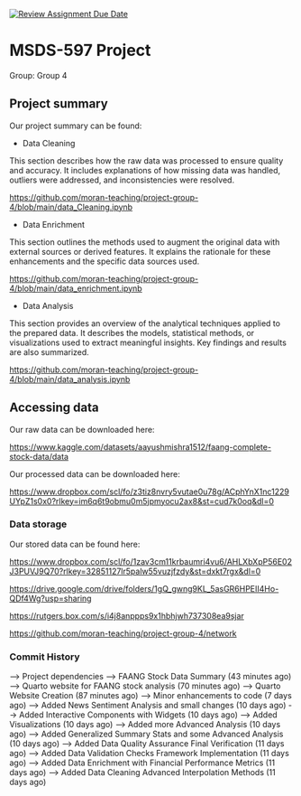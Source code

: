 [![Review Assignment Due Date](https://classroom.github.com/assets/deadline-readme-button-22041afd0340ce965d47ae6ef1cefeee28c7c493a6346c4f15d667ab976d596c.svg)](https://classroom.github.com/a/5GqajVEC)
# MSDS-597 Project

Group: Group 4

## Project summary

Our project summary can be found:

- Data Cleaning

This section describes how the raw data was processed to ensure quality and accuracy.  It includes explanations of how missing data was handled, outliers were addressed, and inconsistencies were resolved.

https://github.com/moran-teaching/project-group-4/blob/main/data_Cleaning.ipynb

- Data Enrichment

This section outlines the methods used to augment the original data with external sources or derived features.  It explains the rationale for these enhancements and the specific data sources used.

https://github.com/moran-teaching/project-group-4/blob/main/data_enrichment.ipynb

- Data Analysis

This section provides an overview of the analytical techniques applied to the prepared data.  It describes the models, statistical methods, or visualizations used to extract meaningful insights.  Key findings and results are also summarized.

https://github.com/moran-teaching/project-group-4/blob/main/data_analysis.ipynb

## Accessing data

Our raw data can be downloaded here:

https://www.kaggle.com/datasets/aayushmishra1512/faang-complete-stock-data/data

Our processed data can be downloaded here:

https://www.dropbox.com/scl/fo/z3tiz8nvry5vutae0u78g/ACphYnX1nc1229UYpZ1s0x0?rlkey=im6q6t9obmu0m5jpmyocu2ax8&st=cud7k0oq&dl=0

### Data storage

Our stored data can be found here:

https://www.dropbox.com/scl/fo/1zav3cm11krbaumri4vu6/AHLXbXpP56E02J3PUVJ9Q70?rlkey=32851127lr5palw55vuzjfzdy&st=dxkt7rgx&dl=0

https://drive.google.com/drive/folders/1gQ_gwng9KL_5asGR6HPEII4Ho-QDf4Wg?usp=sharing

https://rutgers.box.com/s/i4j8anppps9x1hbhjwh737308ea9sjar

https://github.com/moran-teaching/project-group-4/network

### Commit History

--> Project dependencies 
--> FAANG Stock Data Summary (43 minutes ago)
--> Quarto website for FAANG stock analysis (70 minutes ago)
--> Quarto Website Creation (87 minutes ago)
--> Minor enhancements to code (7 days ago)
--> Added News Sentiment Analysis and small changes (10 days ago)
--> Added Interactive Components with Widgets (10 days ago)
--> Added Visualizations (10 days ago)
--> Added more  Advanced Analysis (10 days ago)
--> Added Generalized Summary Stats and some Advanced Analysis (10 days ago)
--> Added Data Quality Assurance Final Verification (11 days ago)
--> Added Data Validation Checks Framework Implementation (11 days ago)
--> Added Data Enrichment with Financial Performance Metrics (11 days ago)
--> Added Data Cleaning Advanced Interpolation Methods (11 days ago)
